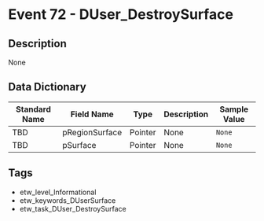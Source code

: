 # Event 72 - DUser_DestroySurface

## Description
None

## Data Dictionary
|Standard Name|Field Name|Type|Description|Sample Value|
|---|---|---|---|---|
|TBD|pRegionSurface|Pointer|None|`None`|
|TBD|pSurface|Pointer|None|`None`|

## Tags
* etw_level_Informational
* etw_keywords_DUserSurface
* etw_task_DUser_DestroySurface